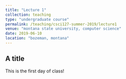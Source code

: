 ```yaml
---
title: "Lecture 1"
collection: teaching
type: "undergraduate course"
permalink: /teaching/csci127-summer-2019/lecture1
venue: "montana state university, computer science"
date: 2019-06-10
location: "bozeman, montana"
---
```


## A title

This is the first day of class!

